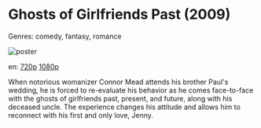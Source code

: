 # Ghosts of Girlfriends Past (2009)

Genres: comedy, fantasy, romance

![poster](http://image.tmdb.org/t/p/w500/ojAN7GKwxCl2e2vSdmee43jZ6aw.jpg)

en:
  [720p](magnet:?xt=urn:btih:9ECFACB4B7874753679E6981425A680A8D745228&tr=udp://glotorrents.pw:6969/announce&tr=udp://tracker.opentrackr.org:1337/announce&tr=udp://torrent.gresille.org:80/announce&tr=udp://tracker.openbittorrent.com:80&tr=udp://tracker.coppersurfer.tk:6969&tr=udp://tracker.leechers-paradise.org:6969&tr=udp://p4p.arenabg.ch:1337&tr=udp://tracker.internetwarriors.net:1337)
  [1080p](magnet:?xt=urn:btih:67D9364F293CF48F40E31BAB27BF9747C37350FD&tr=udp://glotorrents.pw:6969/announce&tr=udp://tracker.opentrackr.org:1337/announce&tr=udp://torrent.gresille.org:80/announce&tr=udp://tracker.openbittorrent.com:80&tr=udp://tracker.coppersurfer.tk:6969&tr=udp://tracker.leechers-paradise.org:6969&tr=udp://p4p.arenabg.ch:1337&tr=udp://tracker.internetwarriors.net:1337)
  


When notorious womanizer Connor Mead attends his brother Paul's wedding, he is forced to re-evaluate his behavior as he comes face-to-face with the ghosts of girlfriends past, present, and future, along with his deceased uncle. The experience changes his attitude and allows him to reconnect with his first and only love, Jenny.